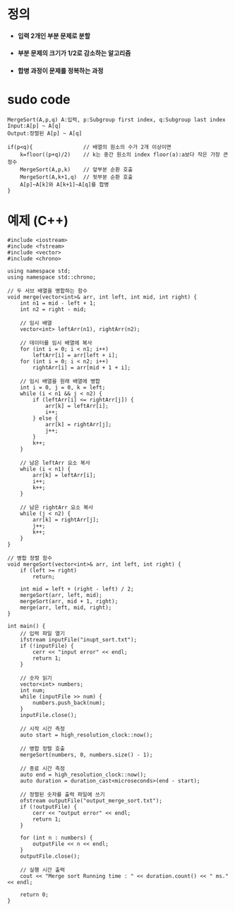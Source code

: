 # 정의
- #### 입력 2개인 부분 문제로 분할
- #### 부분 문제의 크기가 1/2로 감소하는 알고리즘
- #### 합병 과정이 문제를 정복하는 과정

# sudo code
    MergeSort(A,p,q) A:입력, p:Subgroup first index, q:Subgroup last index
    Input:A[p] ~ A[q]
    Output:정렬된 A[p] ~ A[q]

    if(p<q){                // 배열의 원소의 수가 2개 이상이면
        k=floor((p+q)/2)    // k는 중간 원소의 index floor(a):a보다 작은 가장 큰 정수
        MergeSort(A,p,k)    // 앞부분 순환 호출
        MergeSort(A,k+1,q)  // 뒷부분 순환 호출
        A[p]~A[k]와 A[k+1]~A[q]를 합병
    } 

# 예제 (C++)
```
#include <iostream>
#include <fstream>
#include <vector>
#include <chrono>

using namespace std;
using namespace std::chrono;

// 두 서브 배열을 병합하는 함수
void merge(vector<int>& arr, int left, int mid, int right) {
    int n1 = mid - left + 1;
    int n2 = right - mid;

    // 임시 배열
    vector<int> leftArr(n1), rightArr(n2);

    // 데이터를 임시 배열에 복사
    for (int i = 0; i < n1; i++)
        leftArr[i] = arr[left + i];
    for (int i = 0; i < n2; i++)
        rightArr[i] = arr[mid + 1 + i];

    // 임시 배열을 원래 배열에 병합
    int i = 0, j = 0, k = left;
    while (i < n1 && j < n2) {
        if (leftArr[i] <= rightArr[j]) {
            arr[k] = leftArr[i];
            i++;
        } else {
            arr[k] = rightArr[j];
            j++;
        }
        k++;
    }

    // 남은 leftArr 요소 복사
    while (i < n1) {
        arr[k] = leftArr[i];
        i++;
        k++;
    }

    // 남은 rightArr 요소 복사
    while (j < n2) {
        arr[k] = rightArr[j];
        j++;
        k++;
    }
}

// 병합 정렬 함수
void mergeSort(vector<int>& arr, int left, int right) {
    if (left >= right)
        return;

    int mid = left + (right - left) / 2;
    mergeSort(arr, left, mid);
    mergeSort(arr, mid + 1, right);
    merge(arr, left, mid, right);
}

int main() {
    // 입력 파일 열기
    ifstream inputFile("inupt_sort.txt");
    if (!inputFile) {
        cerr << "input error" << endl;
        return 1;
    }

    // 숫자 읽기
    vector<int> numbers;
    int num;
    while (inputFile >> num) {
        numbers.push_back(num);
    }
    inputFile.close();

    // 시작 시간 측정
    auto start = high_resolution_clock::now();

    // 병합 정렬 호출
    mergeSort(numbers, 0, numbers.size() - 1);

    // 종료 시간 측정
    auto end = high_resolution_clock::now();
    auto duration = duration_cast<microseconds>(end - start);

    // 정렬된 숫자를 출력 파일에 쓰기
    ofstream outputFile("output_merge_sort.txt");
    if (!outputFile) {
        cerr << "output error" << endl;
        return 1;
    }

    for (int n : numbers) {
        outputFile << n << endl;
    }
    outputFile.close();

    // 실행 시간 출력
    cout << "Merge sort Running time : " << duration.count() << " ms." << endl;

    return 0;
}
```
